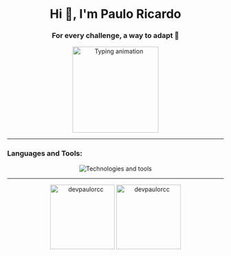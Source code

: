 <h1 align="center">Hi 👋, I'm Paulo Ricardo</h1>
<h3 align="center">For every challenge, a way to adapt 🚀</h3>

<div align="center">
  <img height="200" src="https://cdn.dribbble.com/users/1579322/screenshots/6587273/blue_boy_typing_nothought.gif" alt="Typing animation" />
</div>

---

<h3 align="left">Languages and Tools:</h3>
<p align="center">
  <img src="https://skillicons.dev/icons?i=html,css,js,nodejs,typescript,nest,vue,nuxt,php,laravel,mysql,mongodb,docker,git,postman" alt="Technologies and tools" />
</p>

---

<div align="center">
  <img height="150" src="https://github-readme-stats.vercel.app/api/top-langs?username=devpaulorcc&show_icons=true&locale=en&layout=compact&theme=swift&hide=html,css" alt="devpaulorcc" />
  <img height="150" src="https://github-readme-streak-stats.herokuapp.com/?user=devpaulorcc&theme=swift" alt="devpaulorcc" />
</div>
